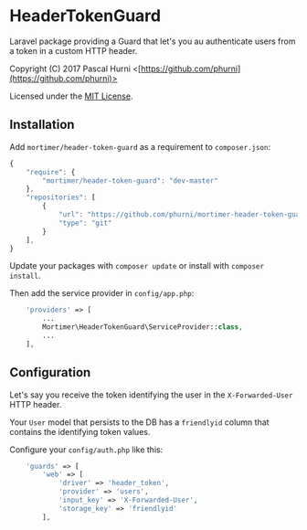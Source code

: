 # HeaderTokenGuard

Laravel package providing a Guard that let's you au authenticate users from a token in a custom HTTP header.

Copyright (C) 2017 Pascal Hurni <[https://github.com/phurni](https://github.com/phurni)>

Licensed under the [MIT License](http://opensource.org/licenses/MIT).

## Installation

Add `mortimer/header-token-guard` as a requirement to `composer.json`:

```javascript
{
    "require": {
        "mortimer/header-token-guard": "dev-master"
    },
    "repositories": [
        {
            "url": "https://github.com/phurni/mortimer-header-token-guard.git",
            "type": "git"
        }
    ],
}
```

Update your packages with `composer update` or install with `composer install`.

Then add the service provider in `config/app.php`:

```php
    'providers' => [
        ...
        Mortimer\HeaderTokenGuard\ServiceProvider::class,
        ...
    ],
```

## Configuration

Let's say you receive the token identifying the user in the `X-Forwarded-User` HTTP header.

Your `User` model that persists to the DB has a `friendlyid` column that contains the identifying token values.

Configure your `config/auth.php` like this:

```php
    'guards' => [
        'web' => [
            'driver' => 'header_token',
            'provider' => 'users',
            'input_key' => 'X-Forwarded-User',
            'storage_key' => 'friendlyid'
        ],
```

